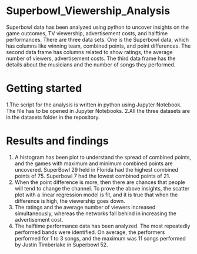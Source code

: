 # Superbowl_Viewership_Analysis

Superbowl data has been analyzed using python to uncover insights on the game outcomes, TV viewership, advertisement costs, and halftime performances.
There are three data sets.
One is the Superbowl data, which has columns like winning team, combined points, and point differences. The second data frame has columns related to show ratings, the average number of viewers, advertisement costs. The third data frame has the details about the musicians and the number of songs they performed.

# Getting started

1.The script for the analysis is written in python using Jupyter Notebook. The file has to be opened in Jupyter Notebooks.
2.All the three datasets are in the datasets folder in the repository.

# Results and findings

1. A histogram has been plot to understand the spread of combined points, and the games with maximum and minimum combined points are uncovered. SuperBowl 29 held in Florida had the highest combined points of 75. Superbowl 7 had the lowest combined points of 21.
2. When the point difference is more, then there are chances that people will tend to change the channel. To prove the above insights, the scatter plot with a linear regression model is fit, and it is true that when the difference is high, the viewership goes down.
3. The ratings and the average number of viewers increased simultaneously, whereas the networks fall behind in increasing the advertisement cost.
4. The halftime performance data has been analyzed. The most repeatedly performed bands were identified. On average, the performers performed for 1 to 3 songs, and the maximum was 11 songs performed by Justin Timberlake in Superbowl 52.




